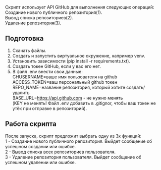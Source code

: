 Скрипт использует API GitHub для выполнения следующих операций:  
Создание нового публичного репозитория(1).  
Вывод списка репозиториев(2).  
Удаление репозитория(3).  

## Подготовка 
1. Скачать файлы.  
2. Создать и запустить виртуальное окружение, например venv.  
3. Установить зависимости (pip install -r requirements.txt).
4. Создать токен GitHub, если у вас его нет.
5. В файл .env внести свои данные:  
GHUSERNAME=ваше имя пользователя на github  
ACCESS_TOKEN=ваш персональный github токен  
REPO_NAME=название репозитория, который хотите создать/удалить  
BASE_URL=https://api.github.com - не нужно менять  
(KEY не менять! Файл .env добавить в .gitignor, чтобы ваш токен не утёк при отправке в репозиторий).
  

## Работа скрипта
После запуска, скрипт предложит выбрать одну из 3х функций:  
1 - Создание нового публичного репозитория. Выйдет сообщение об успешном создании или ошибке.  
2 - Вывод списка всех репозиториев пользователя.  
3 - Удаление репозитория пользователя. Выйдет сообщение об успешном удалении или ошибке.  
